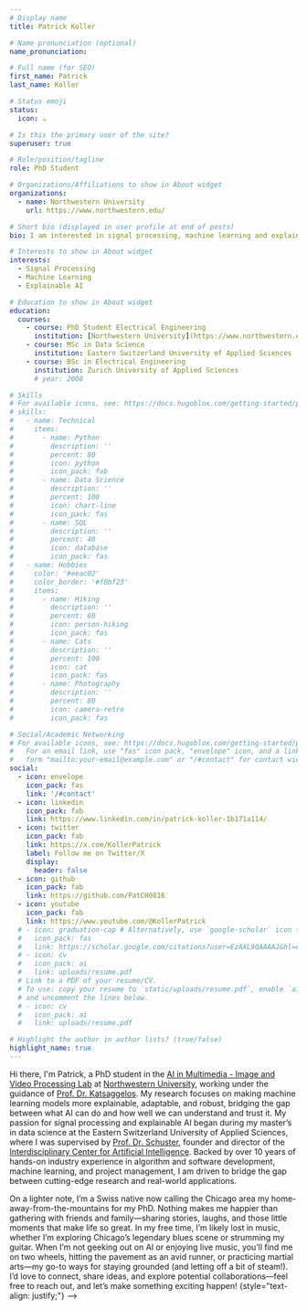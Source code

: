 ```yaml
---
# Display name
title: Patrick Koller

# Name pronunciation (optional)
name_pronunciation: 

# Full name (for SEO)
first_name: Patrick
last_name: Koller

# Status emoji
status:
  icon: ☕️

# Is this the primary user of the site?
superuser: true

# Role/position/tagline
role: PhD Student

# Organizations/Affiliations to show in About widget
organizations:
  - name: Northwestern University
    url: https://www.northwestern.edu/

# Short bio (displayed in user profile at end of posts)
bio: I am interested in signal processing, machine learning and explainable AI. 

# Interests to show in About widget
interests:
  - Signal Processing
  - Machine Learning
  - Explainable AI

# Education to show in About widget
education:
  courses:
    - course: PhD Student Electrical Engineering
      institution: [Northwestern University](https://www.northwestern.edu/)
    - course: MSc in Data Science
      institution: Eastern Switzerland University of Applied Sciences
    - course: BSc in Electrical Engineering
      institution: Zurich University of Applied Sciences
      # year: 2008

# Skills
# For available icons, see: https://docs.hugoblox.com/getting-started/page-builder/#icons
# skills:
#   - name: Technical
#     items:
#       - name: Python
#         description: ''
#         percent: 80
#         icon: python
#         icon_pack: fab
#       - name: Data Science
#         description: ''
#         percent: 100
#         icon: chart-line
#         icon_pack: fas
#       - name: SQL
#         description: ''
#         percent: 40
#         icon: database
#         icon_pack: fas
#   - name: Hobbies
#     color: '#eeac02'
#     color_border: '#f0bf23'
#     items:
#       - name: Hiking
#         description: ''
#         percent: 60
#         icon: person-hiking
#         icon_pack: fas
#       - name: Cats
#         description: ''
#         percent: 100
#         icon: cat
#         icon_pack: fas
#       - name: Photography
#         description: ''
#         percent: 80
#         icon: camera-retro
#         icon_pack: fas

# Social/Academic Networking
# For available icons, see: https://docs.hugoblox.com/getting-started/page-builder/#icons
#   For an email link, use "fas" icon pack, "envelope" icon, and a link in the
#   form "mailto:your-email@example.com" or "/#contact" for contact widget.
social:
  - icon: envelope
    icon_pack: fas
    link: '/#contact'
  - icon: linkedin
    icon_pack: fab
    link: https://www.linkedin.com/in/patrick-koller-1b171a114/
  - icon: twitter
    icon_pack: fab
    link: https://x.com/KollerPatrick
    label: Follow me on Twitter/X
    display:
      header: false
  - icon: github
    icon_pack: fab
    link: https://github.com/PatCH0816
  - icon: youtube
    icon_pack: fab
    link: https://www.youtube.com/@KollerPatrick
  # - icon: graduation-cap # Alternatively, use `google-scholar` icon from `ai` icon pack
  #   icon_pack: fas
  #   link: https://scholar.google.com/citations?user=EzAXL9QAAAAJ&hl=en
  # - icon: cv
  #   icon_pack: ai
  #   link: uploads/resume.pdf
  # Link to a PDF of your resume/CV.
  # To use: copy your resume to `static/uploads/resume.pdf`, enable `ai` icons in `params.yaml`,
  # and uncomment the lines below.
  # - icon: cv
  #   icon_pack: ai
  #   link: uploads/resume.pdf

# Highlight the author in author lists? (true/false)
highlight_name: true
---
```


Hi there, I'm Patrick, a PhD student in the [AI in Multimedia - Image and Video Processing Lab](https://sites.northwestern.edu/ivpl/) at [Northwestern University](https://www.northwestern.edu/), working under the guidance of [Prof. Dr. Katsaggelos](https://scholar.google.com/citations?user=aucB85kAAAAJ&hl=de&oi=ao). My research focuses on making machine learning models more explainable, adaptable, and robust, bridging the gap between what AI can do and how well we can understand and trust it. My passion for signal processing and explainable AI began during my master’s in data science at the Eastern Switzerland University of Applied Sciences, where I was supervised by [Prof. Dr. Schuster](https://scholar.google.com/citations?user=_A1-3vMAAAAJ&hl=de&oi=ao), founder and director of the [Interdisciplinary Center for Artificial Intelligence](https://www.ost.ch/de/forschung-und-dienstleistungen/interdisziplinaere-themen/icai-interdisciplinary-center-for-artificial-intelligence). Backed by over 10 years of hands-on industry experience in algorithm and software development, machine learning, and project management, I am driven to bridge the gap between cutting-edge research and real-world applications.

On a lighter note, I’m a Swiss native now calling the Chicago area my home-away-from-the-mountains for my PhD. Nothing makes me happier than gathering with friends and family—sharing stories, laughs, and those little moments that make life so great. In my free time, I’m likely lost in music, whether I’m exploring Chicago’s legendary blues scene or strumming my guitar. When I’m not geeking out on AI or enjoying live music, you’ll find me on two wheels, hitting the pavement as an avid runner, or practicing martial arts—my go-to ways for staying grounded (and letting off a bit of steam!). I’d love to connect, share ideas, and explore potential collaborations—feel free to reach out, and let’s make something exciting happen!
{style="text-align: justify;"} -->

<!-- <center> 
<i class="fa fa-download" aria-hidden="true" style="color:#035AA6"></i> {{< staticref "uploads/resume.pdf" "newtab" >}}Download my CV{{< /staticref >}}
</center>  -->
